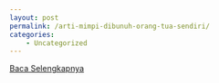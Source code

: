```yaml
---
layout: post
permalink: /arti-mimpi-dibunuh-orang-tua-sendiri/
categories:
    - Uncategorized
---
```


[Baca Selengkapnya](/06)